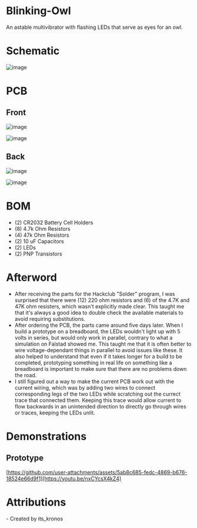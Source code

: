 # Blinking-Owl
An astable multivibrator with flashing LEDs that serve as eyes for an owl.

# Schematic
![image](https://github.com/user-attachments/assets/62d07e14-3de6-47a2-bbdf-333fee625b83)

# PCB

## Front

![image](https://github.com/user-attachments/assets/f8599c5e-118e-42d7-bc29-ced34e97988b)

![image](https://github.com/user-attachments/assets/4768c36a-c10d-4af7-b5b1-2b443bf3efd7)


## Back

![image](https://github.com/user-attachments/assets/ecf22d41-43fa-43ca-9353-39213907336d)

![image](https://github.com/user-attachments/assets/53a5ac6a-c170-48a6-a8b2-8899455d8081)


# BOM

- (2) CR2032 Battery Cell Holders
- (8) 4.7k Ohm Resistors
- (4) 47k Ohm Resistors
- (2) 10 uF Capacitors
- (2) LEDs
- (2) PNP Transistors

# Afterword
- After receiving the parts for the Hackclub "Solder" program, I was surprised that there were (12) 220 ohm resistors and (6) of the 4.7K and 47K ohm resisters, which wasn't explicitly made clear. This taught me that it's always a good idea to double check the available materials to avoid requiring substitutions.
- After ordering the PCB, the parts came around five days later. When I build a prototype on a breadboard, the LEDs wouldn't light up with 5 volts in series, but would only work in parallel, contrary to what a simulation on Falstad showed me. This taught me that it is often better to wire voltage-dependant things in parallel to avoid issues like these. It also helped to understand that even if it takes longer for a build to be completed, prototyping something in real life on something like a breadboard is important to make sure that there are no problems down the road.
- I still figured out a way to make the current PCB work out with the current wiring, which was by adding two wires to connect corresponding legs of the two LEDs while scratching out the currect trace that connected them. Keeping this trace would allow current to flow backwards in an unintended direction to directly go through wires or traces, keeping the LEDs unlit.

# Demonstrations

## Prototype
[https://github.com/user-attachments/assets/5ab8c685-fedc-4869-b676-18524e66d9f1](https://youtu.be/nxCYcsX4kZ4)


# Attributions
\- Created by its_kronos
